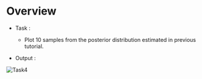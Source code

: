 # Overview

* Task :
  * Plot 10 samples from the posterior distribution estimated in previous tutorial.



* Output :


![Task4](https://user-images.githubusercontent.com/69835817/108338205-0258bf80-71fc-11eb-83d8-9798f7ba2faa.png)
